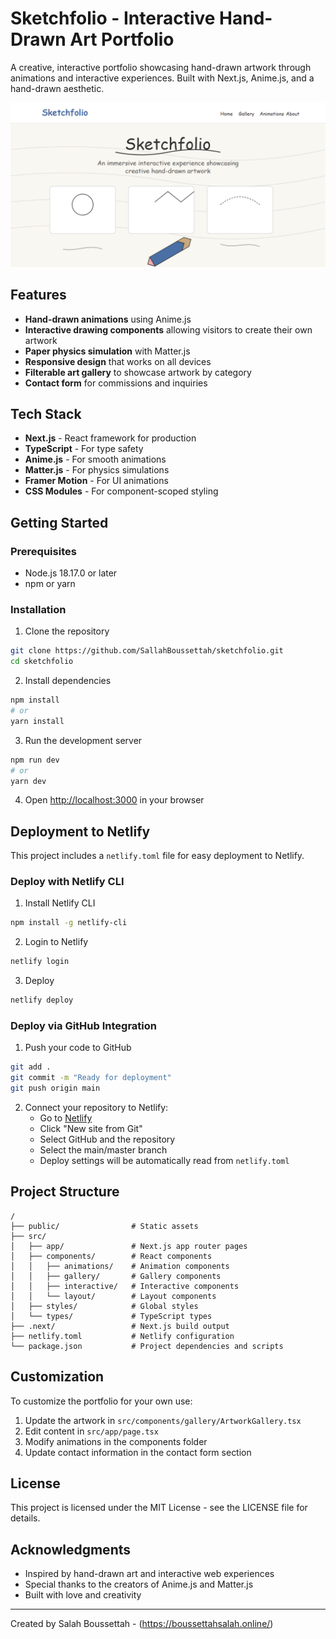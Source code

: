 # Sketchfolio - Interactive Hand-Drawn Art Portfolio

A creative, interactive portfolio showcasing hand-drawn artwork through animations and interactive experiences. Built with Next.js, Anime.js, and a hand-drawn aesthetic.

![Sketchfolio](public/screenshots/preview.png)

## Features

- **Hand-drawn animations** using Anime.js
- **Interactive drawing components** allowing visitors to create their own artwork
- **Paper physics simulation** with Matter.js
- **Responsive design** that works on all devices
- **Filterable art gallery** to showcase artwork by category
- **Contact form** for commissions and inquiries

## Tech Stack

- **Next.js** - React framework for production
- **TypeScript** - For type safety
- **Anime.js** - For smooth animations
- **Matter.js** - For physics simulations
- **Framer Motion** - For UI animations
- **CSS Modules** - For component-scoped styling

## Getting Started

### Prerequisites

- Node.js 18.17.0 or later
- npm or yarn

### Installation

1. Clone the repository
```bash
git clone https://github.com/SallahBoussettah/sketchfolio.git
cd sketchfolio
```

2. Install dependencies
```bash
npm install
# or
yarn install
```

3. Run the development server
```bash
npm run dev
# or
yarn dev
```

4. Open [http://localhost:3000](http://localhost:3000) in your browser

## Deployment to Netlify

This project includes a `netlify.toml` file for easy deployment to Netlify.

### Deploy with Netlify CLI

1. Install Netlify CLI
```bash
npm install -g netlify-cli
```

2. Login to Netlify
```bash
netlify login
```

3. Deploy
```bash
netlify deploy
```

### Deploy via GitHub Integration

1. Push your code to GitHub
```bash
git add .
git commit -m "Ready for deployment"
git push origin main
```

2. Connect your repository to Netlify:
   - Go to [Netlify](https://app.netlify.com/)
   - Click "New site from Git"
   - Select GitHub and the repository
   - Select the main/master branch
   - Deploy settings will be automatically read from `netlify.toml`

## Project Structure

```
/
├── public/                # Static assets
├── src/
│   ├── app/               # Next.js app router pages
│   ├── components/        # React components
│   │   ├── animations/    # Animation components
│   │   ├── gallery/       # Gallery components
│   │   ├── interactive/   # Interactive components
│   │   └── layout/        # Layout components
│   ├── styles/            # Global styles
│   └── types/             # TypeScript types
├── .next/                 # Next.js build output
├── netlify.toml           # Netlify configuration
└── package.json           # Project dependencies and scripts
```

## Customization

To customize the portfolio for your own use:

1. Update the artwork in `src/components/gallery/ArtworkGallery.tsx`
2. Edit content in `src/app/page.tsx`
3. Modify animations in the components folder
4. Update contact information in the contact form section

## License

This project is licensed under the MIT License - see the LICENSE file for details.

## Acknowledgments

- Inspired by hand-drawn art and interactive web experiences
- Special thanks to the creators of Anime.js and Matter.js
- Built with love and creativity

---

Created by Salah Boussettah - (https://boussettahsalah.online/)

